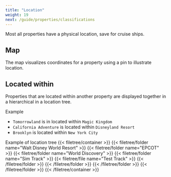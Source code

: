 ```yaml
---
title: "Location"
weight: 19
next: /guide/properties/classifications
---
```


Most all properties have a physical location, save for cruise ships.

## Map

The map visualizes coordinates for a property using a pin to illustrate location.

## Located within

Properties that are located within another property are displayed together in a hierarchical in a location tree.

Example
* `Tomorrowland` is in located within `Magic Kingdom`
* `California Adventure` is located within `Disneyland Resort`
* `Brooklyn` is located within `New York City`

Example of location tree
{{< filetree/container >}}
  {{< filetree/folder name="Walt Disney World Resort" >}}
    {{< filetree/folder name="EPCOT" >}}
    	{{< filetree/folder name="World Discovery" >}}
    		{{< filetree/folder name="Sim Track" >}}
    			{{< filetree/file name="Test Track" >}}
    		{{< /filetree/folder >}}
    	{{< /filetree/folder >}}
     {{< /filetree/folder >}}
  {{< /filetree/folder >}}
{{< /filetree/container >}}

